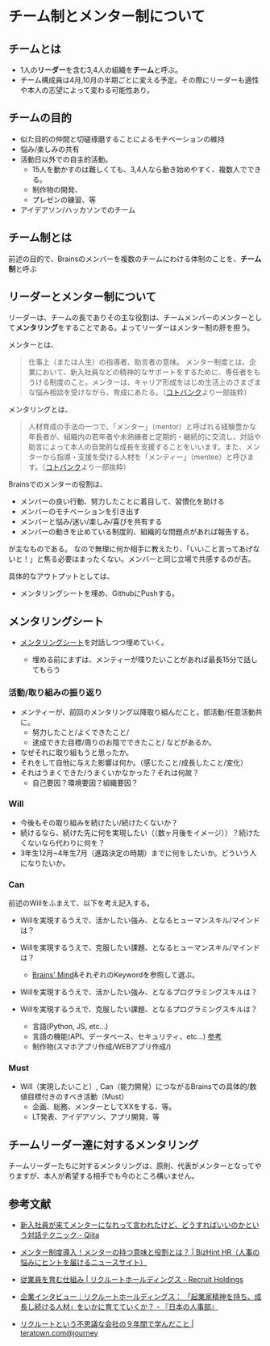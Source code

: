 # チーム制とメンター制について

## チームとは

- 1人の**リーダー**を含む3,4人の組織を**チーム**と呼ぶ。
- チーム構成員は4月,10月の半期ごとに変える予定。その際にリーダーも適性や本人の志望によって変わる可能性あり。

## チームの目的

- 似た目的の仲間と切磋琢磨することによるモチベーションの維持
- 悩み/楽しみの共有
- 活動日以外での自主的活動。
    - 15人を動かすのは難しくても、3,4人なら動き始めやすく、複数人でできる。
    - 制作物の開発、
    - プレゼンの練習、等
- アイデアソン/ハッカソンでのチーム

## チーム制とは

前述の目的で、Brainsのメンバーを複数のチームにわける体制のことを、**チーム制**と呼ぶ


## リーダーとメンター制について

リーダーは、チームの長でありその主な役割は、チームメンバーのメンターとして**メンタリング**をすることである。よってリーダーはメンター制の肝を担う。

メンターとは、
> 仕事上（または人生）の指導者、助言者の意味。 メンター制度とは、企業において、新入社員などの精神的なサポートをするために、専任者をもうける制度のこと。メンターは、キャリア形成をはじめ生活上のさまざまな悩み相談を受けながら、育成にあたる。（[コトバンク](https://kotobank.jp/word/%E3%83%A1%E3%83%B3%E3%82%BF%E3%83%BC-178863 "メンター(めんたー)とは - コトバンク")より一部抜粋）

メンタリングとは、
> 人材育成の手法の一つで、「メンター」（mentor）と呼ばれる経験豊かな年長者が、組織内の若年者や未熟練者と定期的・継続的に交流し、対話や助言によって本人の自発的な成長を支援することをいいます。また、メンターから指導・支援を受ける人材を「メンティー」（mentee）と呼びます。（[コトバンク](https://kotobank.jp/word/%E3%83%A1%E3%83%B3%E3%82%BF%E3%83%AA%E3%83%B3%E3%82%B0-802209#E4.BA.BA.E4.BA.8B.E5.8A.B4.E5.8B.99.E7.94.A8.E8.AA.9E.E8.BE.9E.E5.85.B8 "メンタリングとは - コトバンク")より一部抜粋）


Brainsでのメンターの役割は、

- メンバーの良い行動、努力したことに着目して、習慣化を助ける
- メンバーのモチベーションを引き出す
- メンバーと悩み/迷い/楽しみ/喜びを共有する
- メンバーの動きを止めている制度的、組織的な問題点があれば報告する。

が主なものである。
なので無理に何か相手に教えたり、「いいこと言ってあげないと！」と焦る必要はまったくない。メンバーと同じ立場で共感するのが吉。

具体的なアウトプットとしては、

- メンタリングシートを埋め、GithubにPushする。

## メンタリングシート

- [メンタリングシート](https://docs.google.com/spreadsheets/d/1CXoioRUoNPZ6FUwGUzRlmS7XLW2Qc8a2GV0ClM-_WUM/edit#gid=0)を対話しつつ埋めていく。

    - 埋める前にまずは、メンティーが喋りたいことがあれば最長15分で話してもらう

### 活動/取り組みの振り返り

- メンティーが、前回のメンタリング以降取り組んだこと。部活動/任意活動共に。
    - 努力したこと/よくできたこと/
    - 達成できた目標/周りのお陰でできたこと/ などがあるか。
- なぜそれに取り組もうと思ったか。
- それをして自他に与えた影響は何か。（感じたこと/成長したこと/変化）
- それはうまくできた/うまくいかなかった？それは何故？
    - 自己要因？環境要因？組織要因？

### Will
- 今後もその取り組みを続けたい/続けたくないか？
- 続けるなら、続けた先に何を実現したい（（数ヶ月後をイメージ））？続けたくないなら代わりに何を？
- 3年生12月~4年生7月（進路決定の時期）までに何をしたいか。どういう人になりたいか。

### Can
前述のWillをふまえて、以下を考え記入する。
- Willを実現するうえで、活かしたい強み、となるヒューマンスキル/マインドは？
- Willを実現するうえで、克服したい課題、となるヒューマンスキル/マインドは？
    - [Brains' Mind](https://github.com/brains-tsukuba/Info-and-Rules/blob/master/README.md#brains-mind)&それぞれのKeywordを参照して選ぶ。

- Willを実現するうえで、活かしたい強み、となるプログラミングスキルは？
- Willを実現するうえで、克服したい課題、となるプログラミングスキルは？
    - 言語(Python, JS, etc...)
    - 言語の機能(API、データベース、セキュリティ、etc...) [参考](https://github.com/brains-tsukuba/Info-and-Rules/blob/master/README.md#brains-mind)
    - 制作物(スマホアプリ作成/WEBアプリ作成/)


### Must
- Will（実現したいこと）, Can（能力開発）につながるBrainsでの具体的/数値目標付きのすべき活動（Must）
    - 企画、総務、メンターとしてXXをする、等。
    - LT発表、アイデアソン、アプリ開発、等


## チームリーダー達に対するメンタリング

チームリーダーたちに対するメンタリングは、原則、代表がメンターとなってやりますが、本人が希望する相手でも今のところ構いません。



## 参考文献

- [新入社員が来てメンターになれって言われたけど、どうすればいいのかという対話テクニック - Qiita](http://qiita.com/hirokidaichi/items/2e8e731acfd7b6c7e02f "新入社員が来てメンターになれって言われたけど、どうすればいいのかという対話テクニック - Qiita")

- [メンター制度導入！メンターの持つ意味と役割とは？ | BizHint HR（人事の悩みにヒントを届けるニュースサイト）](https://bizhint.jp/keyword/13288 "メンター制度導入！メンターの持つ意味と役割とは？ | BizHint HR（人事の悩みにヒントを届けるニュースサイト）")

- [従業員を育む仕組み | リクルートホールディングス - Recruit Holdings](http://www.recruit.jp/company/csr/sustainability/labor_practices/human_resources.html "従業員を育む仕組み | リクルートホールディングス - Recruit Holdings")

- [企業インタビュー｜リクルートホールディングス： 「起業家精神を持ち、成長し続ける人材」をいかに育てていくか？ - 『日本の人事部』](https://jinjibu.jp/article/detl/tonari/1126/1/ "企業インタビュー｜リクルートホールディングス： 「起業家精神を持ち、成長し続ける人材」をいかに育てていくか？ - 『日本の人事部』")

- [リクルートという不思議な会社の９年間で学んだこと | teratown.com@journey](http://teratown.com/blog/2015/04/03/%E3%83%AA%E3%82%AF%E3%83%AB%E3%83%BC%E3%83%88%E3%81%A8%E3%81%84%E3%81%86%E4%B8%8D%E6%80%9D%E8%AD%B0%E3%81%AA%E4%BC%9A%E7%A4%BE%E3%81%AE%EF%BC%99%E5%B9%B4%E9%96%93%E3%81%A7%E5%AD%A6%E3%82%93%E3%81%A0/ "リクルートという不思議な会社の９年間で学んだこと | teratown.com@journey")
